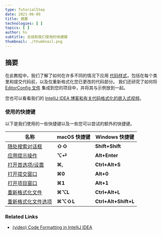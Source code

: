 ```yaml
---
type: TutorialStep
date: 2021-06-09
title: 摘要
technologies: [ ]
topics: [ ]
author: hs
subtitle: 总结和我们使用的快捷键
thumbnail: ./thumbnail.png
---
```


## 摘要
在此教程中，我们了解了如何在许多不同的情况下应用 [代码样式](https://www.jetbrains.com/help/idea/configuring-code-style.html)，包括在每个类里和提交代码前，以及仅重新格式化您已更改的代码部分。 我们还研究了如何将 [EditorConfig 文件](https://editorconfig.org/) 集成到您的项目中，并将其与示例放到一起。

您也可以看看我们的 [IntelliJ IDEA 博客和有关代码格式化的嵌入式视频](https://blog.jetbrains.com/idea/2020/06/code-formatting/)。

### 使用的快捷键
以下是我们使用的一些快捷键以及一些您可以尝试的额外的快捷键。

| 名称                                                                                              | macOS 快捷键 | Windows 快捷键          |
| ----------------------------------------------------------------------------------------------- | --------- | -------------------- |
| [随处搜索对话框](https://www.jetbrains.com/help/idea/searching-everywhere.html)                        | **⇧⇧**    | **Shift+Shift**      |
| [应用提示操作](https://www.jetbrains.com/help/idea/intention-actions.html#apply-intention-actions)    | **⌥⏎**    | **Alt+Enter**        |
| [打开首选项/设置](https://www.jetbrains.com/help/idea/configure-project-settings.html)                 | **⌘,**    | **Ctrl+Alt+S**       |
| [打开提交窗口](https://www.jetbrains.com/help/idea/commit-and-push-changes.html#commit)               | **⌘0**    | **Alt+0**            |
| [打开项目窗口](https://www.jetbrains.com/help/idea/project-tool-window.html)                          | **⌘1**    | **Alt+1**            |
| [重新格式化文件](https://www.jetbrains.com/help/idea/reformat-and-rearrange-code.html#reformat_code)   | **⌘⌥L**   | **Ctrl+Alt+L**       |
| [重新格式化文件选项](https://www.jetbrains.com/help/idea/reformat-and-rearrange-code.html#reformat_file) | **⌘⌥⇧L**  | **Ctrl+Alt+Shift+L** |

### Related Links
- [(video) Code Formatting in IntelliJ IDEA](https://www.youtube.com/watch?v=vjVWjocENLg)
